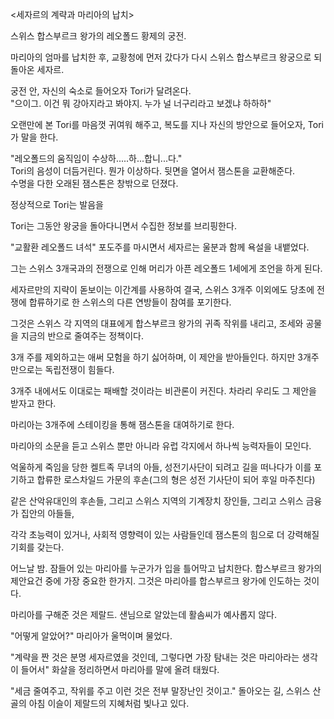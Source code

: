 <세자르의 계략과 마리아의 납치>

스위스 합스부르크 왕가의 레오폴드 황제의 궁전.<br>

마리아의 엄마를 납치한 후, 교황청에 먼저 갔다가 다시 스위스 합스부르크 왕궁으로 되돌아온 세자르.<br>

궁전 안, 자신의 숙소로 들어오자 Tori가 달려온다. <br>
"으이그. 이건 뭐 강아지라고 봐야지. 누가 널 너구리라고 보겠냐 하하하" <br>

오랜만에 본 Tori를 마음껏 귀여워 해주고, 복도를 지나 자신의 방안으로 들어오자, Tori가 말을 한다. <br>

"레오폴드의 움직임이 수상하.....하...합니...다."<br>
Tori의 음성이 더듬거린다. 뭔가 이상하다. 뒷면을 열어서 잼스톤을 교환해준다.<br>
수명을 다한 오래된 잼스톤은 창밖으로 던졌다.

정상적으로 Tori는 발음을

Tori는 그동안 왕궁을 돌아다니면서 수집한 정보를 브리핑한다.<br>

"교활환 레오폴드 녀석"
포도주를 마시면서 세자르는 울분과 함께 욕설을 내뱉었다.

그는 스위스 3개국과의 전쟁으로 인해 머리가 아픈 레오폴드 1세에게 조언을 하게 된다.

세자르만의 지략이 돋보이는 이간계를 사용하여 결국, 스위스 3개주 이외에도 당초에 전쟁에 합류하기로 한 스위스의 다른 연방들이 참여를 포기한다.

그것은 스위스 각 지역의 대표에게 합스부르크 왕가의 귀족 작위를 내리고, 조세와 공물을 지금의 반으로 줄여주는 정책이다.

3개 주를 제외하고는 애써 모험을 하기 싫어하며, 이 제안을 받아들인다.
하지만 3개주 만으로는 독립전쟁이 힘들다.

3개주 내에서도 이대로는 패배할 것이라는 비관론이 커진다.
차라리 우리도 그 제안을 받자고 한다.

마리아는 3개주에 스테이킹을 통해 잼스톤을 대여하기로 한다.

마리아의 소문을 듣고 스위스 뿐만 아니라 유럽 각지에서 하나씩 능력자들이 모인다.

억울하게 죽임을 당한 켈트족 무녀의 아들, 성전기사단이 되려고 길을 떠나다가 이를 포기하고 합류한 로스차일드 가문의 후손(그의 형은 성전 기사단이 되어 후일 마주친다)

같은 산악유대인의 후손들, 그리고 스위스 지역의 기계장치 장인들, 그리고 스위스 금융가 집안의 아들들,

각각 초능력이 있거나, 사회적 영향력이 있는 사람들인데 잼스톤의 힘으로 더 강력해질 기회를 갖는다.

어느날 밤. 잠들어 있는 마리아를 누군가가 입을 틀어막고 납치한다.
합스부르크 왕가의 제안요건 중에 가장 중요한 한가지. 그것은 마리아를 합스부르크 왕가에 인도하는 것이다.

마리아를 구해준 것은 제랄드.
샌님으로 알았는데 활솜씨가 예사롭지 않다.

"어떻게 알았어?"
마리아가 울먹이며 물었다.

"계략을 짠 것은 분명 세자르였을 것인데, 그렇다면 가장 탐내는 것은 마리아라는 생각이 들어서"
화살을 정리하면서 마리아를 말에 올려 태웠다.

"세금 줄여주고, 작위를 주고 이런 것은 전부 말장난인 것이고."
돌아오는 길, 스위스 산골의 아침 이슬이 제랄드의 지혜처럼 빛나고 있다.


